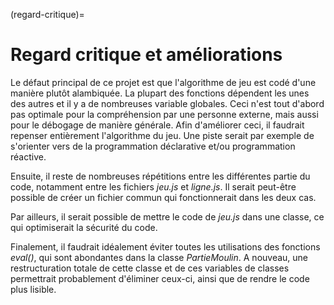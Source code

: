 (regard-critique)=

# Regard critique et améliorations

Le défaut principal de ce projet est que l'algorithme de jeu est codé d'une manière plutôt alambiquée. La plupart des fonctions dépendent les unes des autres et il y a de nombreuses variable globales. Ceci n'est tout d'abord pas optimale pour la compréhension par une personne externe, mais aussi pour le débogage de manière générale. Afin d'améliorer ceci, il faudrait repenser entièrement l'algorithme du jeu. Une piste serait par exemple de s'orienter vers de la programmation déclarative et/ou programmation réactive. 

Ensuite, il reste de nombreuses répétitions entre les différentes partie du code, notamment entre les fichiers <em>jeu.js</em> et <em>ligne.js</em>. Il serait peut-être possible de créer un fichier commun qui fonctionnerait dans les deux cas.

Par ailleurs, il serait possible de mettre le code de <em>jeu.js</em> dans une classe, ce qui optimiserait la sécurité du code.

Finalement, il faudrait idéalement éviter toutes les utilisations des fonctions <em>eval()</em>, qui sont abondantes dans la classe <em>PartieMoulin</em>. A nouveau, une restructuration totale de cette classe et de ces variables de classes permettrait probablement d'éliminer ceux-ci, ainsi que de rendre le code plus lisible.




